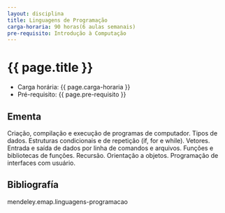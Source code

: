 ```yaml
---
layout: disciplina
title: Linguagens de Programação
carga-horaria: 90 horas(6 aulas semanais)
pre-requisito: Introdução à Computação
---
```


# {{ page.title }}

- Carga horária: {{ page.carga-horaria }}
- Pré-requisito: {{ page.pre-requisito }}

## Ementa 

Criação, compilação e execução de programas de computador. Tipos de
dados. Estruturas condicionais e de repetição (if, for e while). 
Vetores.  Entrada e saída de dados por linha de comandos e
arquivos. Funções e bibliotecas de funções. Recursão. Orientação a
objetos. Programação de interfaces com usuário.

## Bibliografía

mendeley.emap.linguagens-programacao
